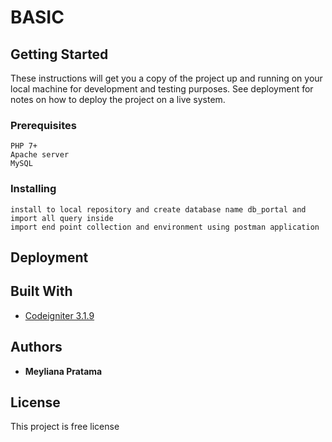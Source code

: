 # BASIC 



## Getting Started

These instructions will get you a copy of the project up and running on your local machine for development and testing purposes. See deployment for notes on how to deploy the project on a live system.

### Prerequisites

```
PHP 7+
Apache server
MySQL
```

### Installing

```
install to local repository and create database name db_portal and import all query inside
import end point collection and environment using postman application
```

## Deployment
## Built With

* [Codeigniter 3.1.9](https://www.codeigniter.com/)




## Authors

* **Meyliana Pratama**

## License

This project is free license